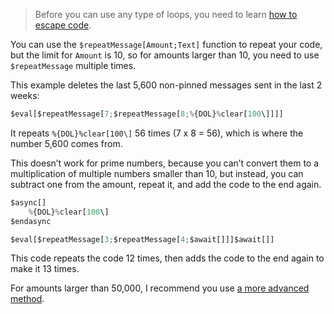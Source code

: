 > Before you can use any type of loops, you need to learn [how to escape code](../main/Escaping.md).

You can use the `$repeatMessage[Amount;Text]` function to repeat your code, but the limit for `Amount` is 10, so for amounts larger than 10, you need to use `$repeatMessage` multiple times.

This example deletes the last 5,600 non-pinned messages sent in the last 2 weeks:
```js
$eval[$repeatMessage[7;$repeatMessage[8;%{DOL}%clear[100\]]]]
```
It repeats `%{DOL}%clear[100\]` 56 times (7 x 8 = 56), which is where the number 5,600 comes from.

This doesn’t work for prime numbers, because you can’t convert them to a multiplication of multiple numbers smaller than 10, but instead, you can subtract one from the amount, repeat it, and add the code to the end again.
```js
$async[]
    %{DOL}%clear[100\]
$endasync

$eval[$repeatMessage[3;$repeatMessage[4;$await[]]]$await[]]
```
This code repeats the code 12 times, then adds the code to the end again to make it 13 times.

For amounts larger than 50,000, I recommend you use [a more advanced method](..).
